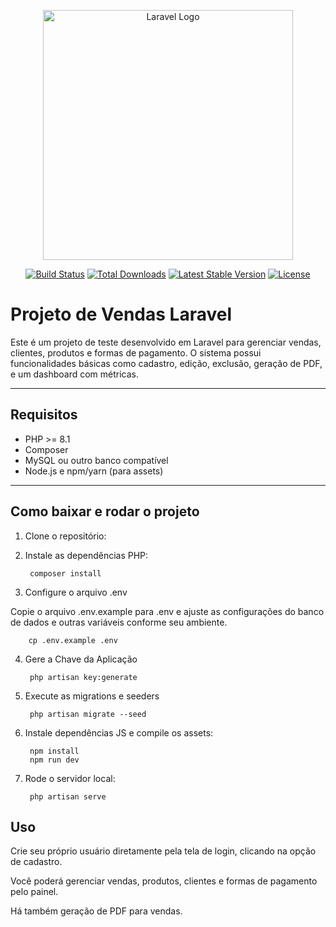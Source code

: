 <p align="center"><a href="https://laravel.com" target="_blank"><img src="https://raw.githubusercontent.com/laravel/art/master/logo-lockup/5%20SVG/2%20CMYK/1%20Full%20Color/laravel-logolockup-cmyk-red.svg" width="400" alt="Laravel Logo"></a></p>

<p align="center">
<a href="https://github.com/laravel/framework/actions"><img src="https://github.com/laravel/framework/workflows/tests/badge.svg" alt="Build Status"></a>
<a href="https://packagist.org/packages/laravel/framework"><img src="https://img.shields.io/packagist/dt/laravel/framework" alt="Total Downloads"></a>
<a href="https://packagist.org/packages/laravel/framework"><img src="https://img.shields.io/packagist/v/laravel/framework" alt="Latest Stable Version"></a>
<a href="https://packagist.org/packages/laravel/framework"><img src="https://img.shields.io/packagist/l/laravel/framework" alt="License"></a>
</p>

# Projeto de Vendas Laravel

Este é um projeto de teste desenvolvido em Laravel para gerenciar vendas, clientes, produtos e formas de pagamento. O sistema possui funcionalidades básicas como cadastro, edição, exclusão, geração de PDF, e um dashboard com métricas.

---

## Requisitos

- PHP >= 8.1
- Composer
- MySQL ou outro banco compatível
- Node.js e npm/yarn (para assets)

---

## Como baixar e rodar o projeto

1. Clone o repositório:

2. Instale as dependências PHP:

        composer install

3. Configure o arquivo .env

Copie o arquivo .env.example para .env e ajuste as configurações do banco de dados e outras variáveis conforme seu ambiente.

        cp .env.example .env

4. Gere a Chave da Aplicação

        php artisan key:generate

5. Execute as migrations e seeders

        php artisan migrate --seed

6. Instale dependências JS e compile os assets:

        npm install
        npm run dev

7. Rode o servidor local:

        php artisan serve

<h2>Uso</h2>

<p> Crie seu próprio usuário diretamente pela tela de login, clicando na opção de cadastro. <br>
    
Você poderá gerenciar vendas, produtos, clientes e formas de pagamento pelo painel. <br>
    
Há também geração de PDF para vendas.
</p>
